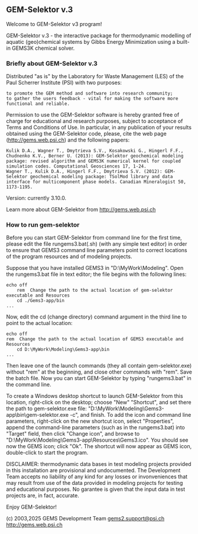 
## GEM-Selektor v.3

Welcome to GEM-Selektor v3 program!

GEM-Selektor v.3 - the interactive package for thermodynamic modelling of aquatic (geo)chemical systems by Gibbs Energy Minimization using a built-in GEMS3K chemical solver.

### Briefly about GEM-Selektor v.3

Distributed "as is" by the Laboratory for Waste Management (LES) of the Paul Scherrer Institute (PSI) with two purposes:

    to promote the GEM method and software into research community;
    to gather the users feedback - vital for making the software more functional and reliable.

Permission to use the GEM-Selektor software is hereby granted free of charge for educational and research purposes, subject to acceptance of Terms and Conditions of Use. In particular, in any publication of your results obtained using the GEM-Selektor code, please, cite the web page (http://gems.web.psi.ch) and the following papers:

    Kulik D.A., Wagner T., Dmytrieva S.V., Kosakowski G., Hingerl F.F., Chudnenko K.V., Berner U. (2013): GEM-Selektor geochemical modeling package: revised algorithm and GEMS3K numerical kernel for coupled simulation codes. Computational Geosciences 17, 1-24.
    Wagner T., Kulik D.A., Hingerl F.F., Dmytrieva S.V. (2012): GEM-Selektor geochemical modeling package: TSolMod library and data interface for multicomponent phase models. Canadian Mineralogist 50, 1173-1195.

Version: currently 3.10.0.

Learn more about GEM-Selektor from http://gems.web.psi.ch 

### How to run gem-selektor

Before you can start GEM-Selektor from command line for the first time, please edit the file rungems3.bat(.sh) (with any simple text editor) in order to ensure that GEMS3 command line parameters point to correct locations of the program resources and of modeling projects.

Suppose that you have installed GEMS3 in "D:\MyWork\Modeling\". Open the rungems3.bat file in text editor; the file begins with the following lines:

	echo off
        rem  Change the path to the actual location of gem-selektor executable and Resources
        cd ./Gems3-app/bin
	...

Now, edit the cd (change directory) command argument in the third line to point to the actual location: 

	echo off
	rem  Change the path to the actual location of GEMS3 executable and Resources
        cd D:\MyWork\Modeling\Gems3-app\bin
	...

Then leave one of the launch commands (they all contain gem-selektor.exe) without "rem" at the beginning, and close other commands with "rem". Save the batch file. Now you can start GEM-Selektor by typing "rungems3.bat" in the command line. 

To create a Windows desktop shortcut to launch GEM-Selektor from this location, right-click on the desktop; choose "New" "Shortcut", and set there the path to gem-selektor.exe file: "D:\MyWork\Modeling\Gems3-app\bin\gem-selektor.exe -c", and finish. To add the icon and command line parameters, right-click on the new shortcut icon, select "Properties", append the command-line parameters (such as in the rungems3.bat) into "Target" field, then click "Change icon", and browse to
"D:\MyWork\Modeling\Gems3-app\Resources\Gems3.ico". You should see now the GEMS icon; click "Ok". The shortcut will now appear as GEMS icon, double-click to start the program. 

DISCLAIMER: thermodynamic data bases in test modeling projects provided in this installation are provisional and undocumented. The Development Team accepts no liability of any kind for any losses or invonveniences that may result from use of the data provided in modeling projects for testing and educational purposes. No garantee is given that the input data in test projects are, in fact, accurate. 

Enjoy GEM-Selektor!

(c) 2003,2025 GEMS Development Team
gems2.support@psi.ch
http://gems.web.psi.ch
 

